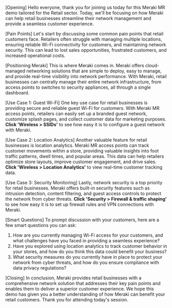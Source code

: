 [Opening]
Hello everyone, thank you for joining us today for this Meraki MR demo tailored for the Retail sector. Today, we'll be focusing on how Meraki can help retail businesses streamline their network management and provide a seamless customer experience.

[Pain Points]
Let's start by discussing some common pain points that retail customers face. Retailers often struggle with managing multiple locations, ensuring reliable Wi-Fi connectivity for customers, and maintaining network security. This can lead to lost sales opportunities, frustrated customers, and increased operational costs.

[Positioning Meraki]
This is where Meraki comes in. Meraki offers cloud-managed networking solutions that are simple to deploy, easy to manage, and provide real-time visibility into network performance. With Meraki, retail businesses can centrally manage their entire network infrastructure, from access points to switches to security appliances, all through a single dashboard.

[Use Case 1: Guest Wi-Fi]
One key use case for retail businesses is providing secure and reliable guest Wi-Fi for customers. With Meraki MR access points, retailers can easily set up a branded guest network, customize splash pages, and collect customer data for marketing purposes. **Click 'Wireless > SSIDs'** to see how easy it is to configure a guest network with Meraki.

[Use Case 2: Location Analytics]
Another valuable feature for retail businesses is location analytics. Meraki MR access points can track customer movements within a store, providing valuable insights into foot traffic patterns, dwell times, and popular areas. This data can help retailers optimize store layouts, improve customer engagement, and drive sales. **Click 'Wireless > Location Analytics'** to view real-time customer tracking data.

[Use Case 3: Security Monitoring]
Lastly, network security is a top priority for retail businesses. Meraki offers built-in security features such as intrusion detection, content filtering, and guest access controls to protect the network from cyber threats. **Click 'Security > Firewall & traffic shaping'** to see how easy it is to set up firewall rules and VPN connections with Meraki.

[Smart Questions]
To prompt discussion with your customers, here are a few smart questions you can ask:
1. How are you currently managing Wi-Fi access for your customers, and what challenges have you faced in providing a seamless experience?
2. Have you explored using location analytics to track customer behavior in your stores, and how do you think this data could benefit your business?
3. What security measures do you currently have in place to protect your network from cyber threats, and how do you ensure compliance with data privacy regulations?

[Closing]
In conclusion, Meraki provides retail businesses with a comprehensive network solution that addresses their key pain points and enables them to deliver a superior customer experience. We hope this demo has given you a better understanding of how Meraki can benefit your retail customers. Thank you for attending today's session.
